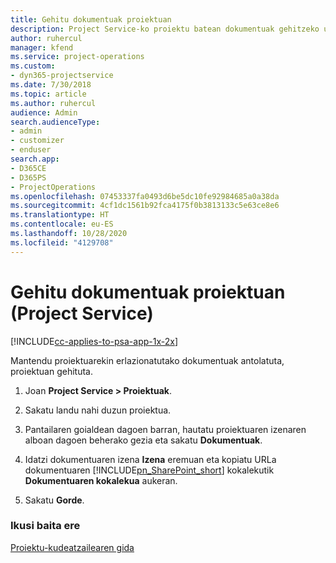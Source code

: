 ```yaml
---
title: Gehitu dokumentuak proiektuan
description: Project Service-ko proiektu batean dokumentuak gehitzeko urratsak
author: ruhercul
manager: kfend
ms.service: project-operations
ms.custom:
- dyn365-projectservice
ms.date: 7/30/2018
ms.topic: article
ms.author: ruhercul
audience: Admin
search.audienceType:
- admin
- customizer
- enduser
search.app:
- D365CE
- D365PS
- ProjectOperations
ms.openlocfilehash: 07453337fa0493d6be5dc10fe92984685a0a38da
ms.sourcegitcommit: 4cf1dc1561b92fca4175f0b3813133c5e63ce8e6
ms.translationtype: HT
ms.contentlocale: eu-ES
ms.lasthandoff: 10/28/2020
ms.locfileid: "4129708"
---
```

# <a name="add-documents-to-a-project-project-service"></a>Gehitu dokumentuak proiektuan (Project Service)

[!INCLUDE[cc-applies-to-psa-app-1x-2x](../includes/cc-applies-to-psa-app-1x-2x.md)]

Mantendu proiektuarekin erlazionatutako dokumentuak antolatuta, proiektuan gehituta.  
  
1. Joan **Project Service > Proiektuak**.  
  
2. Sakatu landu nahi duzun proiektua.  
  
3. Pantailaren goialdean dagoen barran, hautatu proiektuaren izenaren alboan dagoen beherako gezia eta sakatu **Dokumentuak**.  
  
4. Idatzi dokumentuaren izena **Izena** eremuan eta kopiatu URLa dokumentuaren [!INCLUDE[pn_SharePoint_short](../includes/pn-sharepoint-short.md)] kokalekutik **Dokumentuaren kokalekua** aukeran.  
  
5. Sakatu **Gorde**.  
  
### <a name="see-also"></a>Ikusi baita ere  
 [Proiektu-kudeatzailearen gida](../psa/project-manager-guide.md)
